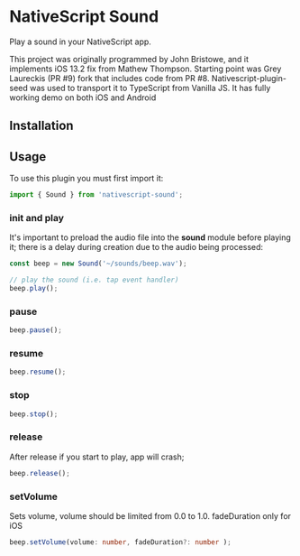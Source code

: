 # NativeScript Sound

Play a sound in your NativeScript app.

This project was originally programmed by John Bristowe, and it implements iOS 13.2 fix from Mathew Thompson. Starting point was Grey Laureckis (PR #9) fork that includes code from PR #8. Nativescript-plugin-seed was used to transport it to TypeScript from Vanilla JS. It has fully working demo on both iOS and Android

## Installation

## Usage

To use this plugin you must first import it:

```ts
import { Sound } from 'nativescript-sound';
```

### init and play

It's important to preload the audio file into the **sound** module before playing it; there is a delay during creation due to the audio being processed:

```ts
const beep = new Sound('~/sounds/beep.wav');

// play the sound (i.e. tap event handler)
beep.play();
```

### pause

```ts
beep.pause();
```

### resume

```ts
beep.resume();
```

### stop

```ts
beep.stop();
```

### release

After release if you start to play, app will crash;

```ts
beep.release();
```

### setVolume

Sets volume, volume should be limited from 0.0 to 1.0.
fadeDuration only for iOS

```ts
beep.setVolume(volume: number, fadeDuration?: number );
```
